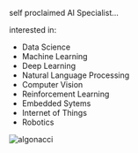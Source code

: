 self proclaimed AI Specialist...

interested in: 
- Data Science
- Machine Learning
- Deep Learning
- Natural Language Processing
- Computer Vision
- Reinforcement Learning
- Embedded Sytems
- Internet of Things
- Robotics

<img src="https://github-readme-streak-stats.herokuapp.com/?user=algonacci&" alt="algonacci" />
